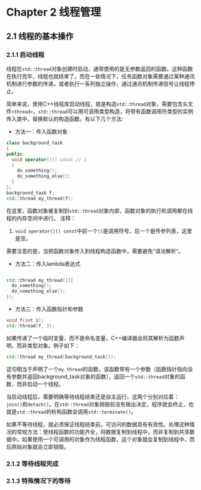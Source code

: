 # Chapter 2 线程管理

## 2.1 线程的基本操作

### 2.1.1 启动线程

线程在`std::thread`对象创建时启动，通常使用的是无参数返回的函数。这种函数在执行完毕，线程也就结束了。而在一些情况下，任务函数对象需要通过某种通讯机制进行参数的传递，或者执行一系列独立操作，通过通讯机制传递信号让线程停止。

简单来说，使用C++线程库启动线程，就是构造`std::thread`对象，需要包含头文件`<thread>`，`std::thread`可以用可调用类型构造，将带有函数调用符类型的实例传入类中，替换默认的构造函数。有以下几个方法:

- 方法一：传入函数对象

```cpp
class background_task
{
public:
  void operator()() const // 1
  {
    do_something();
    do_something_else();
  }
};
background_task f;
std::thread my_thread(f);
```
在这里，函数对象被复制到`std::thread`对象内部，函数对象的执行和调用都在线程的内存空间中进行。
注释：
1. `void operator()() const`中前一个`()`是调用符号，后一个是传参列表，这里是空。

需要注意的是，当把函数对象传入到线程构造函数中，需要避免”语法解析“。

- 方法二：传入lambda表达式
  
```cpp

std::thread my_thread([]{
  do_something();
  do_something_else();
});

```

- 方法三：传入函数指针和参数

```cpp
void f(int i);
std::thread(f, 3);
```


如果传递了一个临时变量，而不是命名变量，C++编译器会将其解析为函数声明，而非类型对象。例子如下：

```cpp
std::thread my_thread(background_task());
```
这句相当于声明了一个`my_thread`的函数，该函数带有一个参数（函数指针指向没有参数并返回background_task对象的函数），返回一个`std::thread`对象的函数，而非启动一个线程。

当启动线程后，需要明确等待线程结束还是自主运行，这两个分别对应着：`join()`和`detach()`。在`std::thread`对象销毁前没有做出决定，程序就会终止，也就是`std::thread`的析构函数会调用`std::terminate()`。

如果不等待线程，就必须保证线程结束前，可访问的数据具有有效性。处理这种情况的常规方法：使线程函数的功能齐全，将数据复制到线程中，而非复制到共享数据中。如果使用一个可调用的对象作为线程函数，这个对象就会复制到线程中，而后原始对象就会立即销毁。


### 2.1.2 等待线程完成


### 2.1.3 特殊情况下的等待


